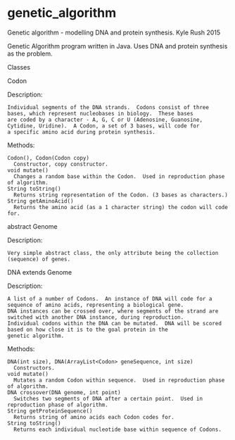 # genetic_algorithm
Genetic algorithm - modelling DNA and protein synthesis. 
Kyle Rush 2015

Genetic Algorithm program written in Java.  Uses DNA and protein synthesis as the problem.  

Classes

Codon 

  Description:
  
    Individual segments of the DNA strands.  Codons consist of three bases, which represent nucleobases in biology.  These bases
    are coded by a character - A, G, C or U (Adenosine, Guanosine, Cytidine, Uridine).  A Codon, a set of 3 bases, will code for
    a specific amino acid during protein synthesis.
    
  Methods:
  
    Codon(), Codon(Codon copy)
      Constructor, copy constructor.
    void mutate()
      Changes a random base within the Codon.  Used in reproduction phase of algorithm.
    String toString()
      Returns string representation of the Codon. (3 bases as characters.)
    String getAminoAcid()
      Returns the amino acid (as a 1 character string) the codon will code for.
      


abstract Genome<T>

  Description:
  
    Very simple abstract class, the only attribute being the collection (sequence) of genes.


DNA extends Genome<Codon>

  Description:
  
    A list of a number of Codons.  An instance of DNA will code for a sequence of amino acids, representing a biological gene.
    DNA instances can be crossed over, where segments of the strand are switched with another DNA instance, during reproduction.
    Individual codons within the DNA can be mutated.  DNA will be scored based on how close it is to the goal protein in the  
    genetic algorithm.
    
  Methods:
  
    DNA(int size), DNA(ArrayList<Codon> geneSequence, int size)
      Constructors.
    void mutate()
      Mutates a random Codon within sequence.  Used in reproduction phase of algorithm.
    DNA crossover(DNA genome, int point)
      Switches two segments of DNA after a certain point.  Used in reproduction phase of algorithm.
    String getProteinSequence()
      Returns string of amino acids each Codon codes for.
    String toString()
      Returns each individual nucleotide base within sequence of Codons.

